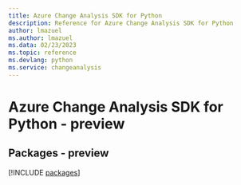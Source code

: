 ```yaml
---
title: Azure Change Analysis SDK for Python
description: Reference for Azure Change Analysis SDK for Python
author: lmazuel
ms.author: lmazuel
ms.data: 02/23/2023
ms.topic: reference
ms.devlang: python
ms.service: changeanalysis
---
```

# Azure Change Analysis SDK for Python - preview
## Packages - preview
[!INCLUDE [packages](change-analysis-index.md)]